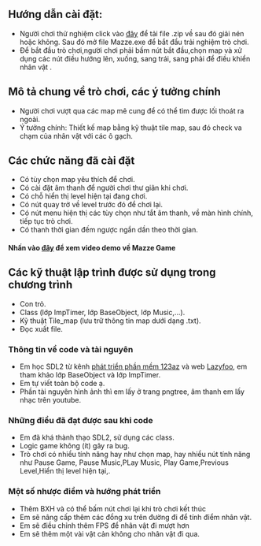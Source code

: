 ## Hướng dẫn cài đặt:
- Người chơi thử nghiệm click vào [đây](https://drive.google.com/file/d/1fdsCyFFkO0IMCl60tb2mUySB-uU4owp7/view?usp=sharing) để tải file .zip về sau đó giải nén hoặc không. Sau đó mở file Mazze.exe để bắt đầu trải nghiệm trò chơi.
- Để bắt đầu trò chơi,người chơi phải bấm nút bắt đầu,chọn map và xử dụng các nút điều hướng lên, xuống, sang trái, sang phải để điều khiển nhân vật .
## Mô tả chung về trò chơi, các ý tưởng chính
- Người chơi vượt qua các map mê cung để có thể tìm được lối thoát ra ngoài.
- Ý tưởng chính:  Thiết kế map bằng kỹ thuật tile map, sau đó check va chạm của nhân vật với các ô gạch.
## Các chức năng đã cài đặt
- Có tùy chọn map yêu thích để chơi.
- Có cài đặt âm thanh để người chơi thư giãn khi chơi.
- Có chỗ hiển thị level hiện tại đang chơi.
- Có nút quay trở về level trước đó để chơi lại.
- Có nút menu hiện thị các tùy chọn như tắt âm thanh, về màn hình chính, tiếp tục trò chơi.
- Có thanh thời gian đếm ngược ngắn dần theo thời gian.
####  Nhấn vào [đây](https://youtu.be/Css1yAlwaUM) để xem video demo về Mazze Game
## Các kỹ thuật lập trình được sử dụng trong chương trình
- Con trỏ.
- Class (lớp ImpTimer, lớp BaseObject, lớp Music,...).
- Kỹ thuật Tile_map (lưu trữ thông tin map dưới dạng .txt).
- Đọc xuất file.
### Thông tin về code và tài nguyên
- Em học SDL2 từ kênh [phát triển phần mềm 123az](https://phattrienphanmem123az.com/) và web [Lazyfoo](https://lazyfoo.net/tutorials/SDL/index.php), em tham khảo lớp BaseObject và lớp ImpTimer.
- Em tự viết toàn bộ code ạ.
- Phần tài nguyên hình ảnh thì em lấy ở trang pngtree, âm thanh em lấy nhạc trên youtube.
### Những điều đã đạt được sau khi code
- Em đã khá thành thạo SDL2, sử dụng các class.
- Logic game không (ít) gây ra bug.
- Trò chơi có nhiều tính năng hay như chọn map, hay nhiều nút tính năng như Pause Game, Pause Music,PLay Music, Play Game,Previous Level,Hiển thị level hiện tại,.
### Một số nhược điểm và hướng phát triển
- Thêm BXH và có thể bấm nút chơi lại khi trò chơi kết thúc
- Em sẽ nâng cấp thêm các đồng xu trên đường đi để tính điểm nhân vật.
- Em sẽ điều chỉnh thêm FPS để nhân vật đi mượt hơn
- Em sẽ thêm một vài vật cản không cho nhân vật đi qua.
